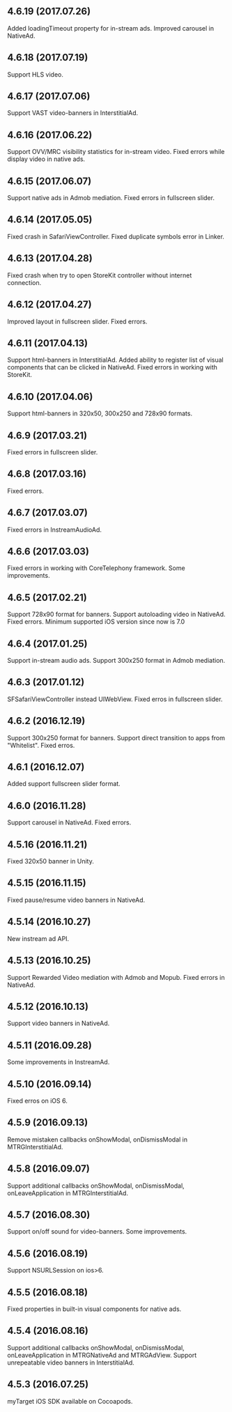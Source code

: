 ## 4.6.19 (2017.07.26)

Added loadingTimeout property for in-stream ads.
Improved carousel in NativeAd.

## 4.6.18 (2017.07.19)

Support HLS video.

## 4.6.17 (2017.07.06)

Support VAST video-banners in InterstitialAd.

## 4.6.16 (2017.06.22)

Support OVV/MRC visibility statistics for in-stream video.
Fixed errors while display video in native ads.

## 4.6.15 (2017.06.07)

Support native ads in Admob mediation. 
Fixed errors in fullscreen slider.

## 4.6.14 (2017.05.05)

Fixed crash in SafariViewController.
Fixed duplicate symbols error in Linker.

## 4.6.13 (2017.04.28)

Fixed crash when try to open StoreKit controller without internet connection.

## 4.6.12 (2017.04.27)

Improved layout in fullscreen slider.
Fixed errors.

## 4.6.11 (2017.04.13)

Support html-banners in InterstitialAd.
Added ability to register list of visual components that can be clicked in NativeAd.
Fixed errors in working with StoreKit.

## 4.6.10 (2017.04.06)

Support html-banners in 320x50, 300x250 and 728x90 formats.

## 4.6.9 (2017.03.21)

Fixed errors in fullscreen slider.

## 4.6.8 (2017.03.16)

Fixed errors.

## 4.6.7 (2017.03.07)

Fixed errors in InstreamAudioAd.

## 4.6.6 (2017.03.03)

Fixed errors in working with CoreTelephony framework.
Some improvements.

## 4.6.5 (2017.02.21)

Support 728х90 format for banners.
Support autoloading video in NativeAd.
Fixed errors.
Minimum supported iOS version since now is 7.0

## 4.6.4 (2017.01.25)

Support in-stream audio ads.
Support 300x250 format in Admob mediation.

## 4.6.3 (2017.01.12)

SFSafariViewController instead UIWebView.
Fixed erros in fullscreen slider.

## 4.6.2 (2016.12.19)

Support 300x250 format for banners.
Support direct transition to apps from "Whitelist".
Fixed erros.

## 4.6.1 (2016.12.07)

Added support fullscreen slider format.

## 4.6.0 (2016.11.28)

Support carousel in NativeAd.
Fixed errors.

## 4.5.16 (2016.11.21)

Fixed 320x50 banner in Unity.

## 4.5.15 (2016.11.15)

Fixed pause/resume video banners in NativeAd.

## 4.5.14 (2016.10.27)

New instream ad API.

## 4.5.13 (2016.10.25)

Support Rewarded Video mediation with Admob and Mopub.
Fixed errors in NativeAd.

## 4.5.12 (2016.10.13)

Support video banners in NativeAd.

## 4.5.11 (2016.09.28)

Some improvements in InstreamAd.

## 4.5.10 (2016.09.14)

Fixed erros on iOS 6.

## 4.5.9 (2016.09.13)

Remove mistaken callbacks onShowModal, onDismissModal in MTRGInterstitialAd.

## 4.5.8 (2016.09.07)

Support additional callbacks onShowModal, onDismissModal, onLeaveApplication in MTRGInterstitialAd.

## 4.5.7 (2016.08.30)

Support on/off sound for video-banners.
Some improvements.

## 4.5.6 (2016.08.19)

Support NSURLSession on ios>6.

## 4.5.5 (2016.08.18)

Fixed properties in built-in visual components for native ads.

## 4.5.4 (2016.08.16)

Support additional callbacks onShowModal, onDismissModal, onLeaveApplication in MTRGNativeAd and MTRGAdView.
Support unrepeatable video banners in InterstitialAd.

## 4.5.3 (2016.07.25)

myTarget iOS SDK available on Cocoapods.
